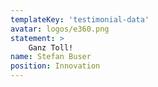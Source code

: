 ```yaml
---
templateKey: 'testimonial-data'
avatar: logos/e360.png
statement: >
    Ganz Toll!
name: Stefan Buser
position: Innovation
---
```

